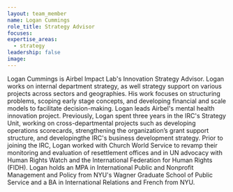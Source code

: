 ```yaml
---
layout: team_member
name: Logan Cummings
role_title: Strategy Advisor
focuses:
expertise_areas:
  - strategy
leadership: false
image:
---
```


Logan Cummings is Airbel Impact Lab's Innovation Strategy Advisor. Logan works on internal department strategy, as well strategy support on various projects across sectors and geographies. His work focuses on structuring problems, scoping early stage concepts, and developing financial and scale models to facilitate decision-making. Logan leads Airbel's mental health innovation project. Previously, Logan spent three years in the IRC's Strategy Unit, working on cross-departmental projects such as developing operations scorecards, strengthening the organization’s grant support structure, and developingthe IRC's business development strategy. Prior to joining the IRC, Logan worked with Church World Service to revamp their monitoring and evaluation of resettlement offices and in UN advocacy with Human Rights Watch and the International Federation for Human Rights (FIDH). Logan holds an MPA in International Public and Nonprofit Management and Policy from NYU's Wagner Graduate School of Public Service and a BA in International Relations and French from NYU.